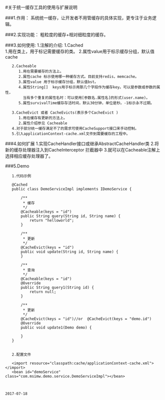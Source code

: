 #关于统一缓存工具的使用与扩展说明

###1.作用：
 系统统一缓存，让开发者不用管缓存的具体实现，更专注于业务逻辑。

###2.实现功能：
粗粒度的缓存+相对细粒度的缓存。

###3.如何使用:
    1.注解的介绍:
       1.Cached   
          1.用在类上，用于标记需要缓存的类。
          2.属性value用于标示缓存分组，默认值cache
       
       2.Cacheable
          1.用在需要缓存的方法上。
          2.属性cache 标示使用哪一种缓存方式。目前支持redis，memcache。
          3.属性value 用于标示缓存分组，默认值bst。
          4.属性String[]  keys用于标示用那几个字段作为缓存key。可以是参数或参数的属性，
            当有多个重复的属性名时：可以使用[参数名.属性名]的形式(user.name)。
          5.属性survivalTime缓存存活时间，默认30分钟，单位是秒。-1标示永不过期。

       3.CacheEvict 或者 CacheEvicts(表示多个CacheEvict )
          1.用在缓存有更新的方法上。
          2.属性介绍参见 Cacheable
       4.对于部分统一缓存满足不了的需求可使用CacheSupport接口来手动控制。
       5.引入applicationContext-cache.xml文件到需要缓存的工程中。

###4.如何扩展
       1.实现CacheHandler接口或继承AbstractCacheHandler类
       2.将新的缓存处理器注入到CacheInterceptor 拦截器中
       3.就可以在Cacheable注解上选择相应缓存处理器了。  
       
###5.Demo

       1.代码示例
       
       @Cached
       public class DemoServiceImpl implements IDemoService {
       
           /**
            * 缓存
            */
           @Cacheable(keys = "id")
           public String query(String id, String name) {
               return "helloworld";
           }
       
           /**
            * 更新
            */
           @CacheEvict(keys = "id")
           public void update(String id, String name) {
           }
       
           /**
            * 查询
            */
           @Cacheable(keys = "id")
           @Override
           public String query1(String id) {
               return null;
           }
       
           /**
            * 更新
            */
           @CacheEvict(keys = "id")//or  @CacheEvict(keys = "demo.id")
           @Override
           public void update1(Demo demo) {
       
           }
       }
       
       
       2.配置文件
       
       <import resource="classpath:cache/applicationContext-cache.xml"></import>
       <bean id="demoService" class="com.msimw.demo.service.DemoServiceImpl"></bean>
              

                                                                                                                                           2017-07-18